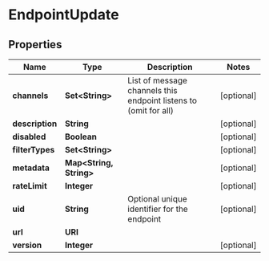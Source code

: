 

# EndpointUpdate


## Properties

Name | Type | Description | Notes
------------ | ------------- | ------------- | -------------
**channels** | **Set&lt;String&gt;** | List of message channels this endpoint listens to (omit for all) |  [optional]
**description** | **String** |  |  [optional]
**disabled** | **Boolean** |  |  [optional]
**filterTypes** | **Set&lt;String&gt;** |  |  [optional]
**metadata** | **Map&lt;String, String&gt;** |  |  [optional]
**rateLimit** | **Integer** |  |  [optional]
**uid** | **String** | Optional unique identifier for the endpoint |  [optional]
**url** | **URI** |  | 
**version** | **Integer** |  |  [optional]



